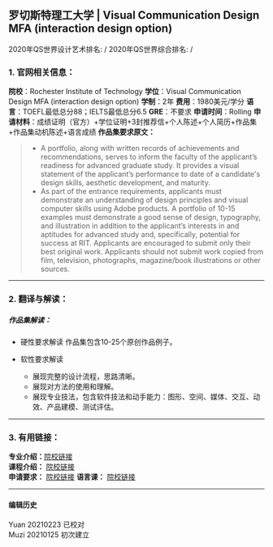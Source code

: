 ## 罗切斯特理工大学 | Visual Communication Design MFA (interaction design option)

2020年QS世界设计艺术排名: / 
2020年QS世界综合排名: /  

### 1. 官网相关信息：

**院校**：Rochester Institute of Technology
**学位**：Visual Communication Design MFA (interaction design option)
**学制**：2年
**费用**：1980美元/学分
**语言**：TOEFL最低总分88；IELTS最低总分6.5
**GRE**：不要求
**申请时间**：Rolling
**申请材料**：成绩证明（官方）+学位证明+3封推荐信+个人陈述+个人简历+作品集+作品集动机陈述+语言成绩
**作品集要求原文：**

> - A portfolio, along with written records of achievements and recommendations, serves to inform the faculty of the applicant’s readiness for advanced graduate study. It provides a visual statement of the applicant’s performance to date of a candidate's design skills, aesthetic development, and maturity.
> - As part of the entrance requirements, applicants must demonstrate an understanding of design principles and visual computer skills using Adobe products. A portfolio of 10-15 examples must demonstrate a good sense of design, typography, and illustration in addition to the applicant’s interests in and aptitudes for advanced study and, specifically, potential for success at RIT. Applicants are encouraged to submit only their best original work. Applicants should not submit work copied from film, television, photographs, magazine/book illustrations or other sources.



---

### 2. 翻译与解读：

##### 作品集解读：
- 硬性要求解读
作品集包含10-25个原创作品例子。

- 软性要求解读
  - 展现完整的设计流程，思路清晰。
  - 展现对方法的使用和理解。
  - 展现专业技法，包含软件技法和动手能力：图形、空间、媒体、交互、动效、产品建模、测试评估。



---

### 3. 有用链接：

**专业介绍：**[院校链接](http://www.rit.edu/programs/visual-communication-design-mfa)  
**课程介绍：** [院校链接](http://www.rit.edu/programs/visual-communication-design-mfa)  
**申请要求：** [院校链接](https://www.rit.edu/programs/visual-communication-design-mfa)
**语言课：** [院校链接](https://www.rit.edu/emcs/ptgrad/apply/information-for-international-applicants)

---


#### 编辑历史
Yuan 20210223 已校对  
Muzi 20210125 初次建立
